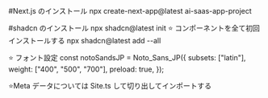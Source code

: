 #Next.js のインストール
npx create-next-app@latest ai-saas-app-project

#shadcn のインストール
npx shadcn@latest init
⭐️ コンポーネントを全て初回インストールする
npx shadcn@latest add --all

⭐️ フォント設定
const notoSandsJP = Noto_Sans_JP({
subsets: ["latin"],
weight: ["400", "500", "700"],
preload: true,
});

⭐️Meta データについては Site.ts して切り出してインポートする
